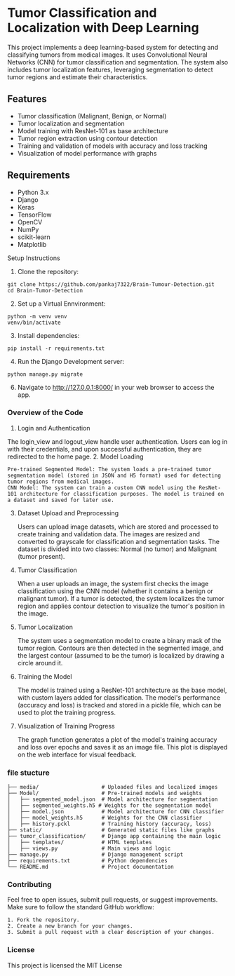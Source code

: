 # Tumor Classification and Localization with Deep Learning

This project implements a deep learning-based system for detecting and classifying tumors from medical images. It uses Convolutional Neural Networks (CNN) for tumor classification and segmentation. The system also includes tumor localization features, leveraging segmentation to detect tumor regions and estimate their characteristics.

## Features

- Tumor classification (Malignant, Benign, or Normal)
- Tumor localization and segmentation
- Model training with ResNet-101 as base architecture
- Tumor region extraction using contour detection
- Training and validation of models with accuracy and loss tracking
- Visualization of model performance with graphs

## Requirements

- Python 3.x
- Django
- Keras
- TensorFlow
- OpenCV
- NumPy
- scikit-learn
- Matplotlib


Setup Instructions
1. Clone the repository:
```
git clone https://github.com/pankaj7322/Brain-Tumour-Detection.git
cd Brain-Tumor-Detection
```
2. Set up a Virtual Ennvironment:
```
python -m venv venv
venv/bin/activate
```
3. Install dependencies:
```
pip install -r requirements.txt
```
4. Run the Django Development server: 
```
python manage.py migrate
```
6. Navigate to http://127.0.0.1:8000/ in your web browser to access the app.

### Overview of the Code

1. Login and Authentication

The login_view and logout_view handle user authentication. Users can log in with their credentials, and upon successful authentication, they are redirected to the home page.
2. Model Loading

    Pre-trained Segmented Model: The system loads a pre-trained tumor segmentation model (stored in JSON and H5 format) used for detecting tumor regions from medical images.
    CNN Model: The system can train a custom CNN model using the ResNet-101 architecture for classification purposes. The model is trained on a dataset and saved for later use.

3. Dataset Upload and Preprocessing

    Users can upload image datasets, which are stored and processed to create training and validation data. The images are resized and converted to grayscale for classification and segmentation tasks.
    The dataset is divided into two classes: Normal (no tumor) and Malignant (tumor present).

4. Tumor Classification

    When a user uploads an image, the system first checks the image classification using the CNN model (whether it contains a benign or malignant tumor).
    If a tumor is detected, the system localizes the tumor region and applies contour detection to visualize the tumor's position in the image.

5. Tumor Localization

    The system uses a segmentation model to create a binary mask of the tumor region.
    Contours are then detected in the segmented image, and the largest contour (assumed to be the tumor) is localized by drawing a circle around it.

6. Training the Model

    The model is trained using a ResNet-101 architecture as the base model, with custom layers added for classification.
    The model's performance (accuracy and loss) is tracked and stored in a pickle file, which can be used to plot the training progress.

7. Visualization of Training Progress

    The graph function generates a plot of the model's training accuracy and loss over epochs and saves it as an image file.
    This plot is displayed on the web interface for visual feedback.
    
    
### file stucture

```
├── media/                    # Uploaded files and localized images
├── Model/                    # Pre-trained models and weights
│   ├── segmented_model.json  # Model architecture for segmentation
│   ├── segmented_weights.h5 # Weights for the segmentation model
│   ├── model.json            # Model architecture for CNN classifier
│   ├── model_weights.h5      # Weights for the CNN classifier
│   ├── history.pckl          # Training history (accuracy, loss)
├── static/                   # Generated static files like graphs
├── tumor_classification/     # Django app containing the main logic
│   ├── templates/            # HTML templates
│   ├── views.py              # Main views and logic
├── manage.py                 # Django management script
├── requirements.txt          # Python dependencies
└── README.md                 # Project documentation
```
### Contributing

Feel free to open issues, submit pull requests, or suggest improvements. Make sure to follow the standard GitHub workflow:

    1. Fork the repository.
    2. Create a new branch for your changes.
    3. Submit a pull request with a clear description of your changes.

### License

This project is licensed the MIT License

